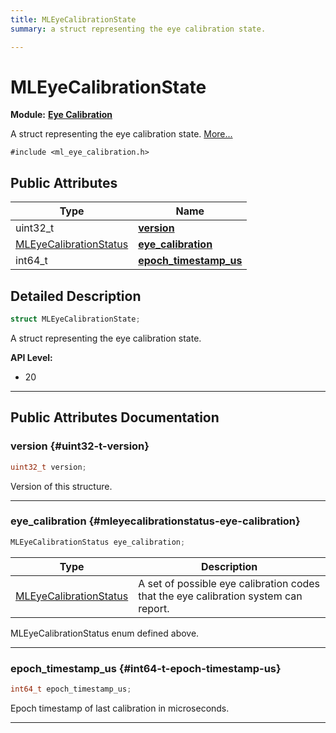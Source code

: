```yaml
---
title: MLEyeCalibrationState
summary: a struct representing the eye calibration state. 

---
```


# MLEyeCalibrationState

**Module:** **[Eye Calibration](/versioned_docs/version-03-Jan-2023/api-ref/api/Modules/group___eye_calibration/group___eye_calibration.md)**



A struct representing the eye calibration state.  [More...](#detailed-description)


`#include <ml_eye_calibration.h>`

## Public Attributes

| Type           | Name           |
| -------------- | -------------- |
| uint32_t | **[version](/versioned_docs/version-03-Jan-2023/api-ref/api/Modules/group___eye_calibration/group___eye_calibration.md#uint32-t-version)**  |
| [MLEyeCalibrationStatus](/versioned_docs/version-03-Jan-2023/api-ref/api/Modules/group___eye_calibration/group___eye_calibration.md#enums-mleyecalibrationstatus) | **[eye_calibration](/versioned_docs/version-03-Jan-2023/api-ref/api/Modules/group___eye_calibration/group___eye_calibration.md#mleyecalibrationstatus-eye-calibration)**  |
| int64_t | **[epoch_timestamp_us](/versioned_docs/version-03-Jan-2023/api-ref/api/Modules/group___eye_calibration/group___eye_calibration.md#int64-t-epoch-timestamp-us)**  |

## Detailed Description

```cpp
struct MLEyeCalibrationState;
```

A struct representing the eye calibration state. 




**API Level:**
  * 20 




-----------
## Public Attributes Documentation

### version {#uint32-t-version}

```cpp
uint32_t version;
```


Version of this structure. 





-----------

### eye_calibration {#mleyecalibrationstatus-eye-calibration}

```cpp
MLEyeCalibrationStatus eye_calibration;
```



| Type | Description |
|--|--|
| [MLEyeCalibrationStatus](/versioned_docs/version-03-Jan-2023/api-ref/api/Modules/group___eye_calibration/group___eye_calibration.md#enums-mleyecalibrationstatus) | A set of possible eye calibration codes that the eye calibration system can report.  |


MLEyeCalibrationStatus enum defined above. 





-----------

### epoch_timestamp_us {#int64-t-epoch-timestamp-us}

```cpp
int64_t epoch_timestamp_us;
```


Epoch timestamp of last calibration in microseconds. 





-----------

